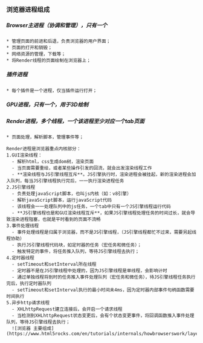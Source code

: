 ### 浏览器进程组成
  ##### Browser主进程（协调和管理），只有一个
    * 管理页面的前进和后退，负责浏览器的用户界面；
    * 页面的打开和销毁；
    * 网络资源的管理，下载等；
    * 将Render线程的页面绘制在浏览器上；

  #####  插件进程
    * 每个插件是一个进程，仅当插件运行打开；

  ##### GPU进程，只有一个，用于3D绘制
  ##### Render进程，多个线程，一个该进程至少对应一个tab页面
    * 页面处理，解析脚本，管理事件等；

    Render进程是浏览器重点内核部分：
    1.GUI渲染线程：
      - 解析html，css生成dom树，渲染页面
      - 当页面需要重绘，或者某些操作引发的回流，就会出发渲染线程工作
      - **渲染线程与JS引擎线程互斥**。JS引擎执行时，渲染进程会被挂起，新的渲染进程会加入队列，每当JS引擎线程执行完后，一一执行渲染进程任务
    2.JS引擎线程
      - 负责处理javaScript脚本，也叫js内核（如：v8引擎）
      - 解析javaScript脚本，运行javaScript代码
      - 该线程会一一处理队列中的js任务，一个tab中只有一个JS引擎线程运行代码
      - **JS引擎线程也是和GUI渲染线程互斥**，如果JS引擎线程处理任务的时间过长，就会导致渲染进程阻塞，也就是平时看到的页面不流畅
    3.事件处理线程
      - 事件处理线程是归属于浏览器，而不是JS引擎线程，（JS引擎线程都忙不过来，需要另起线程协助）
      - 执行JS引擎线程代码块，如定时器的任务（宏任务和微任务）；
      - 触发特定的事件，将任务推入队列，等待JS引擎线程去执行；
    4.定时器线程
      - setTimeout和setInterval所在线程
      - 定时器不是在JS引擎线程中处理的，因为JS引擎线程是单线程，会影响计时
      - 通过单独线程将到时的任务推入事件处理队列（宏任务和微任务），待JS引擎线程任务执行完后，执行定时器队列
      - setTimeout和setInterval执行的最小时间未4ms，因为定时器内部事件句柄函数需要时间执行
    5.异步http请求线程
      - XHLhttpRequest建立连接后，会开启一个请求线程
      - 当检测到XHLhttpRequest状态变更后，会有个状态变更事件，将回调函数推入事件处理队列，等待JS引擎线程去执行；
      ![浏览器 主要组成](https://www.html5rocks.com/en/tutorials/internals/howbrowserswork/layers.png)
